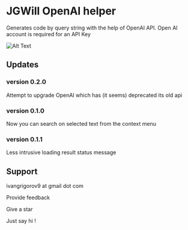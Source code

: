 # JGWill OpenAI helper

Generates code by query string with the help of OpenAI API.
Open AI account is required for an API Key

![Alt Text](https://raw.githubusercontent.com/jgwill/jgwilliahelper/master/images/open-ai-code-helper.gif)

## Updates 

### version 0.2.0 

Attempt to upgrade OpenAI which has (it seems) deprecated its old api

### version 0.1.0

Now you can search on selected text from the context menu

### version 0.1.1

Less intrusive loading result status message
## Support

ivangrigorov9 at gmail dot com

Provide feedback

Give a star

Just say hi !